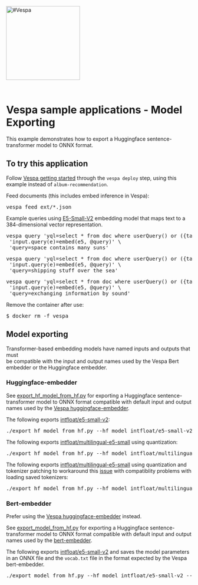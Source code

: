 
<!-- Copyright Vespa.ai. Licensed under the terms of the Apache 2.0 license. See LICENSE in the project root. -->

<picture>
  <source media="(prefers-color-scheme: dark)" srcset="https://assets.vespa.ai/logos/Vespa-logo-green-RGB.svg">
  <source media="(prefers-color-scheme: light)" srcset="https://assets.vespa.ai/logos/Vespa-logo-dark-RGB.svg">
  <img alt="#Vespa" width="200" src="https://assets.vespa.ai/logos/Vespa-logo-dark-RGB.svg" style="margin-bottom: 25px;">
</picture>

# Vespa sample applications - Model Exporting
This example demonstrates how to export a Huggingface sentence-transformer model to ONNX format.

## To try this application

Follow [Vespa getting started](https://cloud.vespa.ai/en/getting-started)
through the <code>vespa deploy</code> step, using this example instead of `album-recommendation`.

Feed documents (this includes embed inference in Vespa):

<pre data-test="exec">
vespa feed ext/*.json
</pre>

Example queries using [E5-Small-V2](https://huggingface.co/intfloat/e5-small-v2) 
embedding model that maps text to a 384-dimensional vector representation.

<pre data-test="exec" data-test-assert-contains="id:doc:doc::1">
vespa query 'yql=select * from doc where userQuery() or ({targetHits: 100}nearestNeighbor(embedding, e))' \
 'input.query(e)=embed(e5, @query)' \
 'query=space contains many suns'
</pre>

<pre data-test="exec" data-test-assert-contains="id:doc:doc::1">
vespa query 'yql=select * from doc where userQuery() or ({targetHits: 100}nearestNeighbor(embedding, e))' \
 'input.query(e)=embed(e5, @query)' \
 'query=shipping stuff over the sea'
</pre>

<pre data-test="exec" data-test-assert-contains="id:doc:doc::1">
vespa query 'yql=select * from doc where userQuery() or ({targetHits: 100}nearestNeighbor(embedding, e))' \
 'input.query(e)=embed(e5, @query)' \
 'query=exchanging information by sound' 
</pre>

Remove the container after use:
<pre data-test="exec">
$ docker rm -f vespa
</pre>


## Model exporting
Transformer-based embedding models have named inputs and outputs that must  
be compatible with the input and output names used by the Vespa Bert embedder or the Huggingface embedder.


### Huggingface-embedder
See [export_hf_model_from_hf.py](export_hf_model_from_hf.py) for exporting a Huggingface sentence-transformer model to ONNX format compatible with default input and output names used by
the [Vespa huggingface-embedder](https://docs.vespa.ai/en/embedding.html#huggingface-embedder). 

The following exports [intfloat/e5-small-v2](https://huggingface.co/intfloat/e5-small-v2):
<pre>
./export_hf_model_from_hf.py --hf_model intfloat/e5-small-v2 --output_dir model
</pre>


The following exports [intfloat/multilingual-e5-small](https://huggingface.co/intfloat/multilingual-e5-small) using quantization:
<pre>
./export_hf_model_from_hf.py --hf_model intfloat/multilingual-e5-small --output_dir model --quantize
</pre>

The following exports [intfloat/multilingual-e5-small](https://huggingface.co/intfloat/multilingual-e5-small) using quantization and tokenizer patching
to workaround this [issue](https://github.com/vespa-engine/vespa/issues/31086) with compatiblity problems with loading saved tokenizers:

<pre>
./export_hf_model_from_hf.py --hf_model intfloat/multilingual-e5-small --output_dir model --quantize --patch_tokenizer
</pre>


### Bert-embedder
Prefer using the [Vespa huggingface-embedder](https://docs.vespa.ai/en/embedding.html#huggingface-embedder) instead. 

See [export_model_from_hf.py](export_model_from_hf.py) for exporting a Huggingface sentence-transformer model to ONNX format compatible with default input and output names used by
the [bert-embedder](https://docs.vespa.ai/en/embedding.html#bert-embedder). 

The following exports [intfloat/e5-small-v2](https://huggingface.co/intfloat/e5-small-v2) and saves the model parameters in an ONNX file and the `vocab.txt` file 
in the format expected by the Vespa bert-embedder.
<pre>
./export_model_from_hf.py --hf_model intfloat/e5-small-v2 --output_dir model
</pre>
